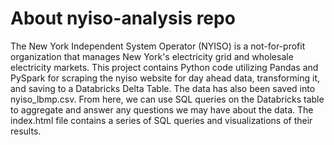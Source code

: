 # About nyiso-analysis repo
<p>The New York Independent System Operator (NYISO) is a not-for-profit organization that manages New York's electricity grid and wholesale electricity markets. This project contains Python code utilizing Pandas and PySpark for scraping the nyiso website for day ahead data, transforming it, and saving to a Databricks Delta Table. The data has also been saved into nyiso_lbmp.csv. From here, we can use SQL queries on the Databricks table to aggregate and answer any questions we may have about the data. The index.html file contains a series of SQL queries and visualizations of their results.</p>